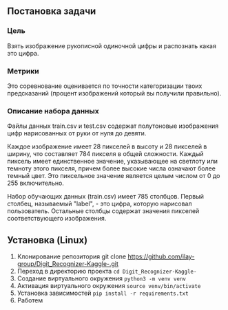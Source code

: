 ## Постановка задачи
### Цель
Взять изображение рукописной одиночной цифры и распознать какая это цифра.

### Метрики
Это соревнование оценивается по точности категоризации твоих предсказаний (процент изображений который вы получили правильно).
### Описание набора данных

Файлы данных train.csv и test.csv содержат полутоновые изображения цифр нарисованных от руки от нуля до девяти.

Каждое изображение имеет 28 пикселей в высоту и 28 пикселей в ширину, что составляет 784 пикселя в общей сложности. Каждый пиксель имеет единственное значение, указывающее на светлоту или темноту этого пикселя, причем более высокие числа означают более темный цвет. Это пиксельное значение является целым числом от 0 до 255 включительно.

Набор обучающих данных (train.csv) имеет 785 столбцов. Первый столбец, называемый "label", - это цифра, которую нарисовал пользователь. Остальные столбцы содержат значения пикселей соответствующего изображения.

## Установка (Linux)
1. Клонирование репозитория
git clone https://github.com/ilay-group/Digit_Recognizer-Kaggle-.git
2. Переход в директорию проекта
```cd Digit_Recognizer-Kaggle-```
3. Создание виртуального окружения
```python3 -m venv venv```
4. Активация виртуального окружения
```source venv/bin/activate```
5. Установка зависимостей
```pip install -r requirements.txt```
6. Работем
